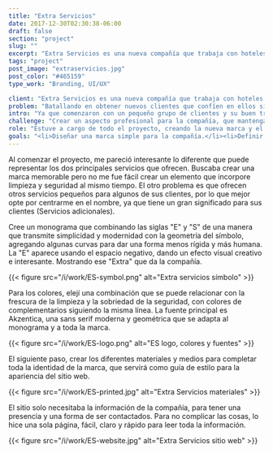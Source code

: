 ```yaml
---
title: "Extra Servicios"
date: 2017-12-30T02:30:38-06:00
draft: false
section: "project"
slug: ""
excerpt: "Extra Servicios es una nueva compañía que trabaja con hoteles y empresas, ayudándoles a cubrir limpieza profesional y la seguridad privada. Buscaban un aspecto profesional para la compañía, que mantenga un equilibrio que represente sus dos diferentes áreas de servicios."
tags: "project"
post_image: "extraservicios.jpg"
post_color: "#465159"
type_work: "Branding, UI/UX"

client: "Extra Servicios es una nueva compañía que trabaja con hoteles y empresas, ayudándoles a cubrir limpieza profesional y la seguridad privada."
problem: "Batallando en obtener nuevos clientes que confíen en ellos sin ningún tipo de imagen o presencia, por lo que quieren presentarse de una manera que les ayude a lucir serios y profesionales."
intro: "Ya que comenzaron con un pequeño grupo de clientes y su buen trabajo era suficiente, ahora están tratando de crecer, pero tienen problemas para cerrar nuevos negocios."
challenge: "Crear un aspecto profesional para la compañía, que mantenga un equilibrio que represente sus dos diferentes áreas de servicios."
role: "Estuve a cargo de todo el proyecto, creando la nueva marca y el sitio web."
goals: "<li>Diseñar una marca simple para la compañía.</li><li>Definir los colores y fuentes del branding.</li><li>Crea las diferentes aplicaciones de la marca.</li><li>Sitio web simple y claro.</li>"
---
```

Al comenzar el proyecto, me pareció interesante lo diferente que puede representar los dos principales servicios que ofrecen. Buscaba crear una marca memorable pero no me fue fácil crear un elemento que incorpore limpieza y seguridad al mismo tiempo. El otro problema es que ofrecen otros servicios pequeños para algunos de sus clientes, por lo que mejor opte por centrarme en el nombre, ya que tiene un gran significado para sus clientes (Servicios adicionales).

Cree un monograma que combinando las siglas "E" y "S" de una manera que transmite simplicidad y modernidad con la geometría del símbolo, agregando algunas curvas para dar una forma menos rígida y más humana.
La "E" aparece usando el espacio negativo, dando un efecto visual creativo e interesante. Mostrando ese "Extra" que da la compañía.

{{< figure src="/i/work/ES-symbol.png" alt="Extra servicios  símbolo" >}}

Para los colores, elejí una combinación que se puede relacionar con la frescura de la limpieza y la sobriedad de la seguridad, con colores de complementarios siguiendo la misma línea. La fuente principal es Akzentica, una sans serif moderna y geométrica que se adapta al monograma y a toda la marca.

{{< figure src="/i/work/ES-logo.png" alt="ES logo, colores y fuentes" >}}

El siguiente paso, crear los diferentes materiales y medios para completar toda la identidad de la marca, que servirá como guía de estilo para la apariencia del sitio web.

{{< figure src="/i/work/ES-printed.jpg" alt="Extra Servicios materiales" >}}

El sitio solo necesitaba la información de la compañía, para tener una presencia y una forma de ser contactados. Para no complicar las cosas, lo hice una sola página, fácil, claro y rápido para leer toda la información.

{{< figure src="/i/work/ES-website.jpg" alt="Extra Servicios sitio web" >}}
